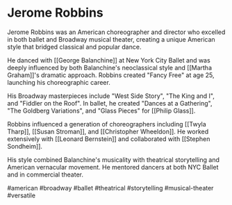 # Jerome Robbins

Jerome Robbins was an American choreographer and director who excelled in both ballet and Broadway musical theater, creating a unique American style that bridged classical and popular dance.

He danced with [[George Balanchine]] at New York City Ballet and was deeply influenced by both Balanchine's neoclassical style and [[Martha Graham]]'s dramatic approach. Robbins created "Fancy Free" at age 25, launching his choreographic career.

His Broadway masterpieces include "West Side Story", "The King and I", and "Fiddler on the Roof". In ballet, he created "Dances at a Gathering", "The Goldberg Variations", and "Glass Pieces" for [[Philip Glass]].

Robbins influenced a generation of choreographers including [[Twyla Tharp]], [[Susan Stroman]], and [[Christopher Wheeldon]]. He worked extensively with [[Leonard Bernstein]] and collaborated with [[Stephen Sondheim]].

His style combined Balanchine's musicality with theatrical storytelling and American vernacular movement. He mentored dancers at both NYC Ballet and in commercial theater.

#american #broadway #ballet #theatrical #storytelling #musical-theater #versatile